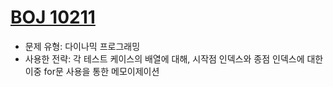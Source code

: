 # [BOJ 10211](https://acmicpc.net/problem/10211)
- 문제 유형: 다이나믹 프로그래밍
- 사용한 전략: 각 테스트 케이스의 배열에 대해, 시작점 인덱스와 종점 인덱스에 대한 이중 for문 사용을 통한 메모이제이션
